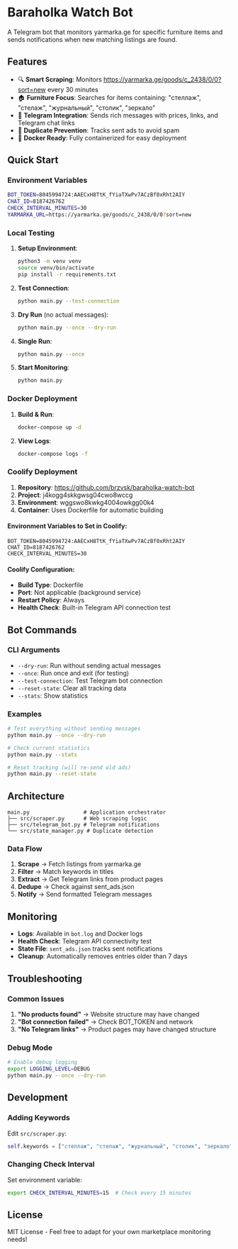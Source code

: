# Baraholka Watch Bot

A Telegram bot that monitors yarmarka.ge for specific furniture items and sends notifications when new matching listings are found.

## Features

- 🔍 **Smart Scraping**: Monitors https://yarmarka.ge/goods/c_2438/0/0?sort=new every 30 minutes
- 🏠 **Furniture Focus**: Searches for items containing: "стеллаж", "стелаж", "журнальный", "столик", "зеркало"
- 📱 **Telegram Integration**: Sends rich messages with prices, links, and Telegram chat links
- 🚫 **Duplicate Prevention**: Tracks sent ads to avoid spam
- 🐳 **Docker Ready**: Fully containerized for easy deployment

## Quick Start

### Environment Variables

```bash
BOT_TOKEN=8045994724:AAECxH8TtK_fYiaTXwPv7ACzBf0xRht2AIY
CHAT_ID=8187426762
CHECK_INTERVAL_MINUTES=30
YARMARKA_URL=https://yarmarka.ge/goods/c_2438/0/0?sort=new
```

### Local Testing

1. **Setup Environment**:
   ```bash
   python3 -m venv venv
   source venv/bin/activate
   pip install -r requirements.txt
   ```

2. **Test Connection**:
   ```bash
   python main.py --test-connection
   ```

3. **Dry Run** (no actual messages):
   ```bash
   python main.py --once --dry-run
   ```

4. **Single Run**:
   ```bash
   python main.py --once
   ```

5. **Start Monitoring**:
   ```bash
   python main.py
   ```

### Docker Deployment

1. **Build & Run**:
   ```bash
   docker-compose up -d
   ```

2. **View Logs**:
   ```bash
   docker-compose logs -f
   ```

### Coolify Deployment

1. **Repository**: https://github.com/brzvsk/baraholka-watch-bot
2. **Project**: j4kogg4skkgwsg04cwo8wccg
3. **Environment**: wggswo8kwkg4004owkgg00k4
4. **Container**: Uses Dockerfile for automatic building

#### Environment Variables to Set in Coolify:
```
BOT_TOKEN=8045994724:AAECxH8TtK_fYiaTXwPv7ACzBf0xRht2AIY
CHAT_ID=8187426762
CHECK_INTERVAL_MINUTES=30
```

#### Coolify Configuration:
- **Build Type**: Dockerfile
- **Port**: Not applicable (background service)
- **Restart Policy**: Always
- **Health Check**: Built-in Telegram API connection test

## Bot Commands

### CLI Arguments

- `--dry-run`: Run without sending actual messages
- `--once`: Run once and exit (for testing)
- `--test-connection`: Test Telegram bot connection
- `--reset-state`: Clear all tracking data
- `--stats`: Show statistics

### Examples

```bash
# Test everything without sending messages
python main.py --once --dry-run

# Check current statistics
python main.py --stats

# Reset tracking (will re-send old ads)
python main.py --reset-state
```

## Architecture

```
main.py                 # Application orchestrator
├── src/scraper.py      # Web scraping logic
├── src/telegram_bot.py # Telegram notifications
└── src/state_manager.py # Duplicate detection
```

### Data Flow

1. **Scrape** → Fetch listings from yarmarka.ge
2. **Filter** → Match keywords in titles
3. **Extract** → Get Telegram links from product pages
4. **Dedupe** → Check against sent_ads.json
5. **Notify** → Send formatted Telegram messages

## Monitoring

- **Logs**: Available in `bot.log` and Docker logs
- **Health Check**: Telegram API connectivity test
- **State File**: `sent_ads.json` tracks sent notifications
- **Cleanup**: Automatically removes entries older than 7 days

## Troubleshooting

### Common Issues

1. **"No products found"** → Website structure may have changed
2. **"Bot connection failed"** → Check BOT_TOKEN and network
3. **"No Telegram links"** → Product pages may have changed structure

### Debug Mode

```bash
# Enable debug logging
export LOGGING_LEVEL=DEBUG
python main.py --once --dry-run
```

## Development

### Adding Keywords

Edit `src/scraper.py`:
```python
self.keywords = ["стеллаж", "стелаж", "журнальный", "столик", "зеркало", "новое_слово"]
```

### Changing Check Interval

Set environment variable:
```bash
export CHECK_INTERVAL_MINUTES=15  # Check every 15 minutes
```

## License

MIT License - Feel free to adapt for your own marketplace monitoring needs!